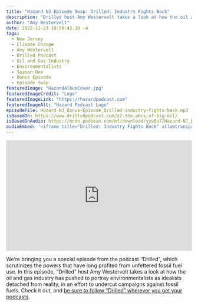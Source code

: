 ```yaml
---
title: "Hazard NJ Episode Swap: Drilled: Industry Fights Back"
description: "Drilled host Amy Westervelt takes a look at how the oil and gas industry has pushed to portray environmentalists as idealists detached from reality, in an effort to undercut campaigns against fossil fuels."
author: "Amy Westervelt"
date: 2022-11-23 10:59:43.10 -4
tags:
  - New Jersey
  - Climate Change
  - Amy Westervelt
  - Drilled Podcast
  - Oil and Gas Industry
  - Environmentalists
  - Season One
  - Bonus Episode
  - Episode Swap
featuredImage: "HazardAlbumCover.jpg"
featuredImageCredit: "Logo"
featuredImageLink: "https://hazardpodcast.com"
featuredImageAlt: "Hazard Podcast Logo"
episodeFile: Hazard-NJ_Bonus-Episode_Drilled-industry-fights-back.mp3
isBasedOn: https://www.drilledpodcast.com/s7-the-abcs-of-big-oil/
isBasedOnAudio: https://mcdn.podbean.com/mf/download/yyw9u7/Hazard-NJ_Bonus-Episode_Drilled.mp3
audioEmbed: '<iframe title="Drilled: Industry Fights Back" allowtransparency="true" style="border: none; min-width: min(100%, 430px);" scrolling="no" data-name="pb-iframe-player" src="https://www.podbean.com/player-v2/?from=embed&pbad=0&i=7zei9-131f1a1-pb&square=1&share=1&download=1&fonts=Arial&skin=f6f6f6&font-color=&rtl=0&logo_link=&btn-skin=7&size=300" allowfullscreen="" width="100%" height="300"></iframe>'
---
```


<iframe title="Drilled: Industry Fights Back" allowtransparency="true" style="border: none; min-width: min(100%, 430px);" scrolling="no" data-name="pb-iframe-player" src="https://www.podbean.com/player-v2/?from=embed&pbad=0&i=7zei9-131f1a1-pb&square=1&share=1&download=1&fonts=Arial&skin=f6f6f6&font-color=&rtl=0&logo_link=&btn-skin=7&size=300" allowfullscreen="" width="100%" height="300"></iframe>

We’re bringing you a special episode from the podcast “Drilled”, which scrutinizes the powers that have long profited from unfettered fossil fuel use. In this episode, “Drilled” host Amy Westervelt takes a look at how the oil and gas industry has pushed to portray environmentalists as idealists detached from reality, in an effort to undercut campaigns against fossil fuels. Check it out, and [be sure to follow “Drilled” wherever you get your podcasts](https://www.drilledpodcast.com/drilled-podcast/).
